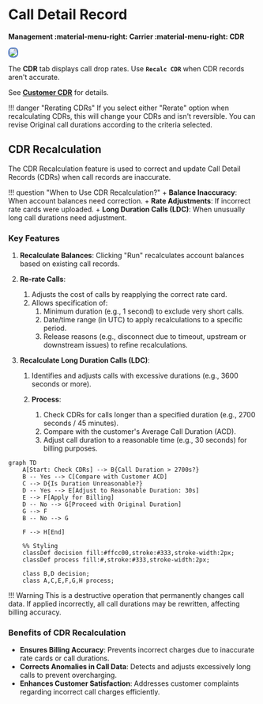 # Call Detail Record

**Management :material-menu-right: Carrier :material-menu-right: CDR**


<img src= "/carrier/img/carriercdr.png" style="border: 2px solid #4472C4; border-radius: 8px;">

The **CDR** tab displays call drop rates. Use **`Recalc CDR`** when CDR records aren't accurate.

See [**Customer CDR**](https://docs.connexcs.com/customer/cdr/#recalculate-call-detail-record) for details.

!!! danger "Rerating CDRs"
    If you select either "Rerate" option when recalculating CDRs, this will change your CDRs and isn't reversible. You can revise Original call durations according to the criteria selected.

## CDR Recalculation

The CDR Recalculation feature is used to correct and update Call Detail Records (CDRs) when call records are inaccurate.

!!! question "When to Use CDR Recalculation?"
    + **Balance Inaccuracy**: When account balances need correction.
    + **Rate Adjustments**: If incorrect rate cards were uploaded.
    + **Long Duration Calls (LDC)**: When unusually long call durations need adjustment.

### Key Features

1. **Recalculate Balances**:
Clicking "Run" recalculates account balances based on existing call records.

2. **Re-rate Calls**:
      1. Adjusts the cost of calls by reapplying the correct rate card.
      2. Allows specification of:
            1. Minimum duration (e.g., 1 second) to exclude very short calls.
            2. Date/time range (in UTC) to apply recalculations to a specific period.
            3. Release reasons (e.g., disconnect due to timeout, upstream or downstream issues) to refine recalculations.

3. **Recalculate Long Duration Calls (LDC)**:
      1. Identifies and adjusts calls with excessive durations (e.g., 3600 seconds or more).
      
      2. **Process**:
         1. Check CDRs for calls longer than a specified duration (e.g., 2700 seconds / 45 minutes).
         2. Compare with the customer's Average Call Duration (ACD).
         3. Adjust call duration to a reasonable time (e.g., 30 seconds) for billing purposes.

```mermaid
graph TD
    A[Start: Check CDRs] --> B{Call Duration > 2700s?}
    B -- Yes --> C[Compare with Customer ACD]
    C --> D{Is Duration Unreasonable?}
    D -- Yes --> E[Adjust to Reasonable Duration: 30s]
    E --> F[Apply for Billing]
    D -- No --> G[Proceed with Original Duration]
    G --> F
    B -- No --> G

    F --> H[End]

    %% Styling
    classDef decision fill:#ffcc00,stroke:#333,stroke-width:2px;
    classDef process fill:#,stroke:#333,stroke-width:2px;
    
    class B,D decision;
    class A,C,E,F,G,H process;
```

!!! Warning
    This is a destructive operation that permanently changes call data.
    If applied incorrectly, all call durations may be rewritten, affecting billing accuracy.

### Benefits of CDR Recalculation

+ **Ensures Billing Accuracy**: Prevents incorrect charges due to inaccurate rate cards or call durations.
+ **Corrects Anomalies in Call Data**: Detects and adjusts excessively long calls to prevent overcharging.
+ **Enhances Customer Satisfaction**: Addresses customer complaints regarding incorrect call charges efficiently.